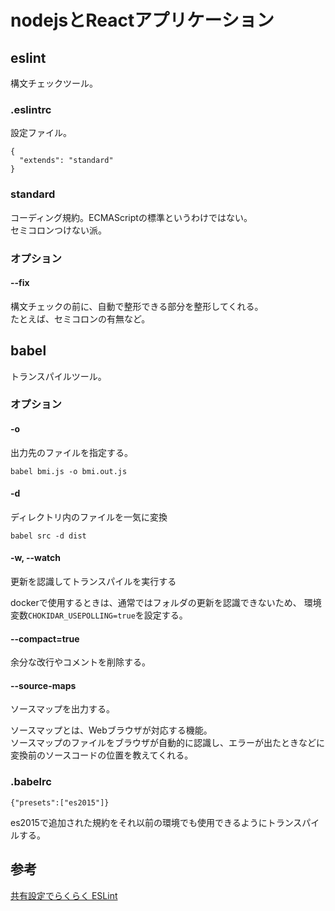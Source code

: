 # nodejsとReactアプリケーション

## eslint

構文チェックツール。

### .eslintrc

設定ファイル。

```
{
  "extends": "standard"
}
```

### standard

コーディング規約。ECMAScriptの標準というわけではない。  
セミコロンつけない派。

### オプション

#### --fix

構文チェックの前に、自動で整形できる部分を整形してくれる。  
たとえば、セミコロンの有無など。

## babel

トランスパイルツール。

### オプション

#### -o

出力先のファイルを指定する。

```
babel bmi.js -o bmi.out.js
```

#### -d

ディレクトリ内のファイルを一気に変換

```
babel src -d dist
```

#### -w, --watch

更新を認識してトランスパイルを実行する

dockerで使用するときは、通常ではフォルダの更新を認識できないため、
環境変数`CHOKIDAR_USEPOLLING=true`を設定する。

#### --compact=true

余分な改行やコメントを削除する。

#### --source-maps

ソースマップを出力する。

ソースマップとは、Webブラウザが対応する機能。  
ソースマップのファイルをブラウザが自動的に認識し、エラーが出たときなどに変換前のソースコードの位置を教えてくれる。

### .babelrc

```
{"presets":["es2015"]}
```

es2015で追加された規約をそれ以前の環境でも使用できるようにトランスパイルする。



## 参考

[共有設定でらくらく ESLint][*1]

[*1]:http://qiita.com/mysticatea/items/dc35ced6bd5e782f50cd